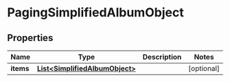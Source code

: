 # PagingSimplifiedAlbumObject

## Properties
Name | Type | Description | Notes
------------ | ------------- | ------------- | -------------
**items** | [**List&lt;SimplifiedAlbumObject&gt;**](SimplifiedAlbumObject.md) |  |  [optional]
